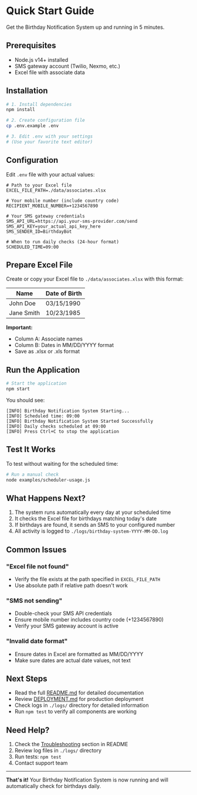 # Quick Start Guide

Get the Birthday Notification System up and running in 5 minutes.

## Prerequisites

- Node.js v14+ installed
- SMS gateway account (Twilio, Nexmo, etc.)
- Excel file with associate data

## Installation

```bash
# 1. Install dependencies
npm install

# 2. Create configuration file
cp .env.example .env

# 3. Edit .env with your settings
# (Use your favorite text editor)
```

## Configuration

Edit `.env` file with your actual values:

```env
# Path to your Excel file
EXCEL_FILE_PATH=./data/associates.xlsx

# Your mobile number (include country code)
RECIPIENT_MOBILE_NUMBER=+1234567890

# Your SMS gateway credentials
SMS_API_URL=https://api.your-sms-provider.com/send
SMS_API_KEY=your_actual_api_key_here
SMS_SENDER_ID=BirthdayBot

# When to run daily checks (24-hour format)
SCHEDULED_TIME=09:00
```

## Prepare Excel File

Create or copy your Excel file to `./data/associates.xlsx` with this format:

| Name | Date of Birth |
|------|---------------|
| John Doe | 03/15/1990 |
| Jane Smith | 10/23/1985 |

**Important:**
- Column A: Associate names
- Column B: Dates in MM/DD/YYYY format
- Save as .xlsx or .xls format

## Run the Application

```bash
# Start the application
npm start
```

You should see:

```
[INFO] Birthday Notification System Starting...
[INFO] Scheduled time: 09:00
[INFO] Birthday Notification System Started Successfully
[INFO] Daily checks scheduled at 09:00
[INFO] Press Ctrl+C to stop the application
```

## Test It Works

To test without waiting for the scheduled time:

```bash
# Run a manual check
node examples/scheduler-usage.js
```

## What Happens Next?

1. The system runs automatically every day at your scheduled time
2. It checks the Excel file for birthdays matching today's date
3. If birthdays are found, it sends an SMS to your configured number
4. All activity is logged to `./logs/birthday-system-YYYY-MM-DD.log`

## Common Issues

### "Excel file not found"
- Verify the file exists at the path specified in `EXCEL_FILE_PATH`
- Use absolute path if relative path doesn't work

### "SMS not sending"
- Double-check your SMS API credentials
- Ensure mobile number includes country code (+1234567890)
- Verify your SMS gateway account is active

### "Invalid date format"
- Ensure dates in Excel are formatted as MM/DD/YYYY
- Make sure dates are actual date values, not text

## Next Steps

- Read the full [README.md](README.md) for detailed documentation
- Review [DEPLOYMENT.md](DEPLOYMENT.md) for production deployment
- Check logs in `./logs/` directory for detailed information
- Run `npm test` to verify all components are working

## Need Help?

1. Check the [Troubleshooting](README.md#troubleshooting) section in README
2. Review log files in `./logs/` directory
3. Run tests: `npm test`
4. Contact support team

---

**That's it!** Your Birthday Notification System is now running and will automatically check for birthdays daily.
